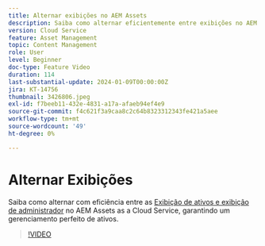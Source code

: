 ```yaml
---
title: Alternar exibições no AEM Assets
description: Saiba como alternar eficientemente entre exibições no AEM Assets as a Cloud Service, garantindo um gerenciamento de ativos ininterrupto.
version: Cloud Service
feature: Asset Management
topic: Content Management
role: User
level: Beginner
doc-type: Feature Video
duration: 114
last-substantial-update: 2024-01-09T00:00:00Z
jira: KT-14756
thumbnail: 3426806.jpeg
exl-id: f7beeb11-432e-4831-a17a-afaeb94ef4e9
source-git-commit: f4c621f3a9caa8c2c64b8323312343fe421a5aee
workflow-type: tm+mt
source-wordcount: '49'
ht-degree: 0%

---
```


# Alternar Exibições

Saiba como alternar com eficiência entre as [Exibição de ativos e exibição de administrador](https://experienceleague.adobe.com/docs/experience-manager-cloud-service/content/assets/overview.html#persona-based-experiences) no AEM Assets as a Cloud Service, garantindo um gerenciamento perfeito de ativos.

>[!VIDEO](https://video.tv.adobe.com/v/3426806/?learn=on)
